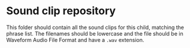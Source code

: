 # Sound clip repository
This folder should contain all the sound clips for this child,
matching the phrase list. The filenames should be lowercase and the
file should be in Waveform Audio File Format and have a `.wav`
extension.

